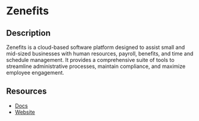 # Zenefits

## Description

Zenefits is a cloud-based software platform designed to assist small and mid-sized businesses with human resources, payroll, benefits, and time and schedule management. It provides a comprehensive suite of tools to streamline administrative processes, maintain compliance, and maximize employee engagement.

## Resources

- [Docs](https://developers.zenefits.com)
- [Website](zenefits.com)

